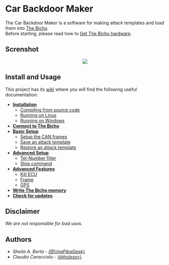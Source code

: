# Car Backdoor Maker

The Car Backdoor Maker is a software for making attack templates and load them into [The Bicho](https://github.com/UnaPibaGeek/thebicho).  
Before starting, please read how to [Get The Bicho hardware](https://github.com/UnaPibaGeek/thebicho/wiki/Getting-The-Bicho-hardware).

## Screnshot

<p align="center">
  <img src="https://www.semecayounexploit.com/CBM-THEBICHO/cbm-screenshot.png" />
</p>

## Install and Usage
This project has its [wiki](https://github.com/UnaPibaGeek/CBM/wiki) where you will find the following useful documentation: 

* [**Installation**](https://github.com/UnaPibaGeek/CBM/wiki/Installation)  
  * [Compiling from source code](https://github.com/UnaPibaGeek/CBM/wiki/Compiling-from-source-code)  
  * [Running on Linux](https://github.com/UnaPibaGeek/CBM/wiki/Running-on-Linux)  
  * [Running on Windows](https://github.com/UnaPibaGeek/CBM/wiki/Running-on-Windows)  
* [**Connect to The Bicho**](https://github.com/UnaPibaGeek/CBM/wiki/Connect-to-The-Bicho)  
* [**Basic Setup**](https://github.com/UnaPibaGeek/CBM/wiki/Basic-Setup)  
  * [Setup the CAN frames](https://github.com/UnaPibaGeek/CBM/wiki/Setup-the-CAN-frames)  
  * [Save an attack template](https://github.com/UnaPibaGeek/CBM/wiki/Save-an-attack-template)  
  * [Restore an attack template](https://github.com/UnaPibaGeek/CBM/wiki/Restore-an-attack-template)  
* [**Advanced Setup**](https://github.com/UnaPibaGeek/CBM/wiki/Advanced-Setup)  
  * [Tel-Number filter](https://github.com/UnaPibaGeek/CBM/wiki/Tel-Number-filter)  
  * [Stop command](https://github.com/UnaPibaGeek/CBM/wiki/Stop-command)  
* [**Advanced Features**](https://github.com/UnaPibaGeek/CBM/wiki/Advanced-Features)  
  * [Kill ECU](https://github.com/UnaPibaGeek/CBM/wiki/Kill-ECU)  
  * [Frame](https://github.com/UnaPibaGeek/CBM/wiki/Frame)  
  * [GPS](https://github.com/UnaPibaGeek/CBM/wiki/GPS)  
* [**Write The Bicho memory**](https://github.com/UnaPibaGeek/CBM/wiki/Write-The-Bicho-memory)  
* [**Check for updates**](https://github.com/UnaPibaGeek/CBM/wiki/Check-for-updates)  

## Disclaimer
*We are not responsible for bad uses.*

## Authors
* *Sheila A. Berta - [(@UnaPibaGeek)](https://www.twitter.com/UnaPibaGeek).*  
* *Claudio Caracciolo - [(@holesec)](https://www.twitter.com/holesec).*
